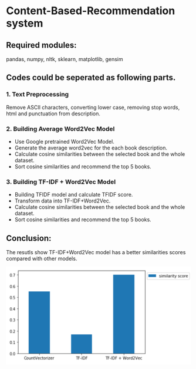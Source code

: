 # Content-Based-Recommendation system

## Required modules:
 pandas, numpy, nltk, sklearn, matplotlib, gensim 

## Codes could be seperated as following parts.

### 1. Text Preprocessing
Remove ASCII characters, converting lower case, removing stop words, html and punctuation from description.

### 2. Building Average Word2Vec Model

 - Use Google pretrained Word2Vec Model. 
 - Generate the average word2vec for the each book description.
 - Calculate cosine similarities between the selected book and the whole dataset.
 - Sort cosine similarities and recommend the top 5 books.

### 3. Building TF-IDF + Word2Vec Model

 - Building TFIDF model and calculate TFIDF score.
 - Transform data into TF-IDF+Word2Vec.
 - Calculate cosine similarities between the selected book and the whole dataset.
 - Sort cosine similarities and recommend the top 5 books.

## Conclusion:
 The resutls show TF-IDF+Word2Vec model has a better similarities scores compared with other models.
 
 ![Result](./result.png)



